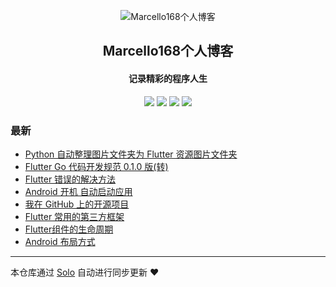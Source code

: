 <p align="center"><img alt="Marcello168个人博客" src="https://static.b3log.org/images/brand/solo-32.png"></p><h2 align="center">
Marcello168个人博客
</h2>

<h4 align="center">记录精彩的程序人生</h4>
<p align="center"><a title="Marcello168个人博客" target="_blank" href="https://github.com/Marcello168/solo-blog"><img src="https://img.shields.io/github/last-commit/Marcello168/solo-blog.svg?style=flat-square&color=FF9900"></a>
<a title="GitHub repo size in bytes" target="_blank" href="https://github.com/Marcello168/solo-blog"><img src="https://img.shields.io/github/repo-size/Marcello168/solo-blog.svg?style=flat-square"></a>
<a title="Solo Version" target="_blank" href="https://github.com/b3log/solo/releases"><img src="https://img.shields.io/badge/solo-3.6.4-f1e05a.svg?style=flat-square&color=blueviolet"></a>
<a title="Hits" target="_blank" href="https://github.com/b3log/hits"><img src="https://hits.b3log.org/Marcello168/solo-blog.svg"></a></p>

### 最新

* [Python 自动整理图片文件夹为 Flutter 资源图片文件夹](http://www.gongyonghui.cn/articles/2019/10/13/1570955943394.html)
* [Flutter Go 代码开发规范 0.1.0 版(转)](http://www.gongyonghui.cn/articles/2019/10/10/1570690335567.html)
* [Flutter 错误的解决方法](http://www.gongyonghui.cn/articles/2019/09/10/1568118014823.html)
* [Android 开机 自动启动应用](http://www.gongyonghui.cn/articles/2019/09/08/1567910049966.html)
* [我在 GitHub 上的开源项目](http://www.gongyonghui.cn/my-github-repos)
* [Flutter 常用的第三方框架](http://www.gongyonghui.cn/articles/2019/09/04/1567557946876.html)
* [Flutter组件的生命周期](http://www.gongyonghui.cn/articles/2019/09/04/1567557442806.html)
* [Android 布局方式](http://www.gongyonghui.cn/articles/2019/09/03/1567512789221.html)



---

本仓库通过 [Solo](https://github.com/b3log/solo) 自动进行同步更新 ❤️ 